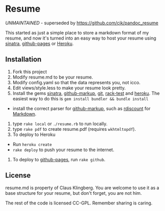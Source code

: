 # Resume

*UNMAINTAINED* - superseded by https://github.com/cjk/pandoc_resume

This started as just a simple place to store a markdown format of my resume, and now it's turned into an easy way to host your resume using [sinatra][s], [github-pages][gp] or [Heroku][h].

[gp]: http://pages.github.com/
[h]: http://heroku.com/

## Installation

 1. Fork this project
 1. Modify resume.md to be your resume.
 1. Modify config.yaml so that the data represents you, not icco.
 1. Edit views/style.less to make your resume look pretty.
 1. Install the gems [sinatra][s], [github-markup][gm], [git][g], [rack-test][rt] and [heroku][h]. The easiest way to do this is `gem install bundler && bundle install`
   * install the correct parser for [github-markup][gm], such as [rdiscount][r] for [Markdown][md].
 1. type `rake local` or `./resume.rb` to run locally.
 1. type `rake pdf` to create resume.pdf (requires `wkhtmltopdf`).
 1. To deploy to Heroku
   * Run `heroku create`
   * `rake deploy` to push your resume to the internet.
 1. To deploy to [github-pages][gp], run `rake github`.

[g]: http://github.com/schacon/ruby-git
[rt]: http://github.com/brynary/rack-test
[s]: http://www.sinatrarb.com/
[r]: http://github.com/rtomayko/rdiscount
[gm]: http://github.com/github/markup
[md]: http://en.wikipedia.org/wiki/Markdown

## License

resume.md is property of Claus Klingberg. You are welcome to use it as a base structure for your resume, but don't forget, you are not him.

The rest of the code is licensed CC-GPL. Remember sharing is caring.
